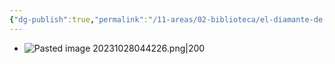 ```yaml
---
{"dg-publish":true,"permalink":"/11-areas/02-biblioteca/el-diamante-de-jerusalen/","noteIcon":""}
---
```


- ![Pasted image 20231028044226.png|200](/img/user/10%20Entrada%20%F0%9F%9B%92/%F0%9F%92%BE%20Adjuntos/Pasted%20image%2020231028044226.png)